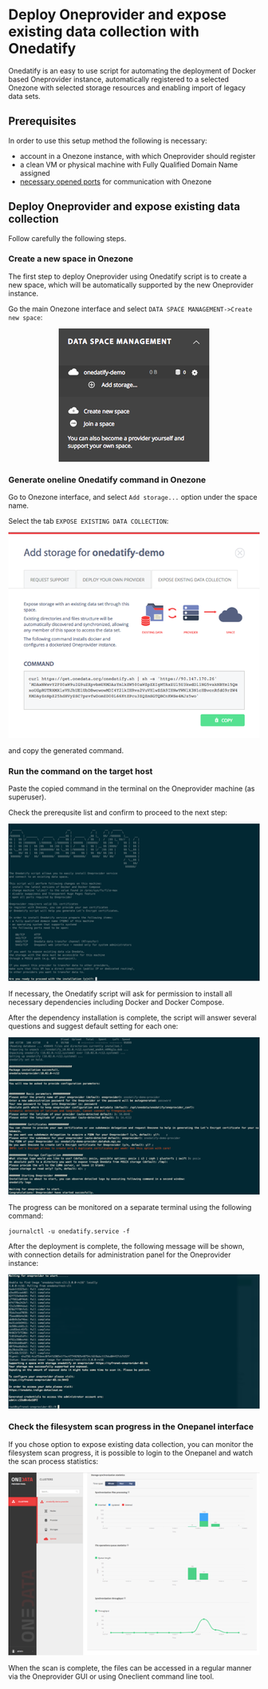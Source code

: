 #  Deploy Oneprovider and expose existing data collection with Onedatify

<!-- toc -->

Onedatify is an easy to use script for automating the deployment of Docker based Oneprovider instance, automatically registered to a selected Onezone with selected storage resources and enabling import of legacy data sets.

## Prerequisites

In order to use this setup method the following is necessary:

 * account in a Onezone instance, with which Oneprovider should register
 * a clean VM or physical machine with Fully Qualified Domain Name assigned
 * [necessary opened ports](./firewall_setup.md) for communication with Onezone

## Deploy Oneprovider and expose existing data collection

Follow carefully the following steps.

### Create a new space in Onezone

The first step to deploy Oneprovider using Onedatify script is to create a new space, which will be automatically supported by the new Oneprovider instance.

Go the main Onezone interface and select `DATA SPACE MANAGEMENT->Create new space`:

<p align="center"> <img src="../img/admin/onedatify_create_space.png"> </p>

### Generate oneline Onedatify command in Onezone

Go to Onezone interface, and select `Add storage...` option under the space name.

Select the tab `EXPOSE EXISTING DATA COLLECTION`:

<p align="center"> <img src="../img/admin/onedatify_import_storage_command.png"> </p>

and copy the generated command.

### Run the command on the target host

Paste the copied command in the terminal on the Oneprovider machine (as superuser).

Check the prerequsite list and confirm to proceed to the next step:

<p align="center"> <img src="../img/admin/onedatify_step_1.png"> </p>

If necessary, the Onedatify script will ask for permission to install all necessary dependencies including Docker and Docker Compose.

After the dependency installation is complete, the script will answer several questions and suggest default setting for each one:

<p align="center"> <img src="../img/admin/onedatify_step_2.png"> </p>

The progress can be monitored on a separate terminal using the following command:

```
journalctl -u onedatify.service -f
```

After the deployment is complete, the following message will be shown, with connection details for administration panel for the Oneprovider instance:

<p align="center"> <img src="../img/admin/onedatify_step_5.png"> </p>

### Check the filesystem scan progress in the Onepanel interface

If you chose option to expose existing data collection, you can monitor the filesystem scan progress, it is possible to login to the Onepanel and watch the scan process statistics:

<p align="center"> <img src="../img/admin/onedatify_step_6.png"> </p>

When the scan is complete, the files can be accessed in a regular manner via the Oneprovider GUI or using Oneclient command line tool.